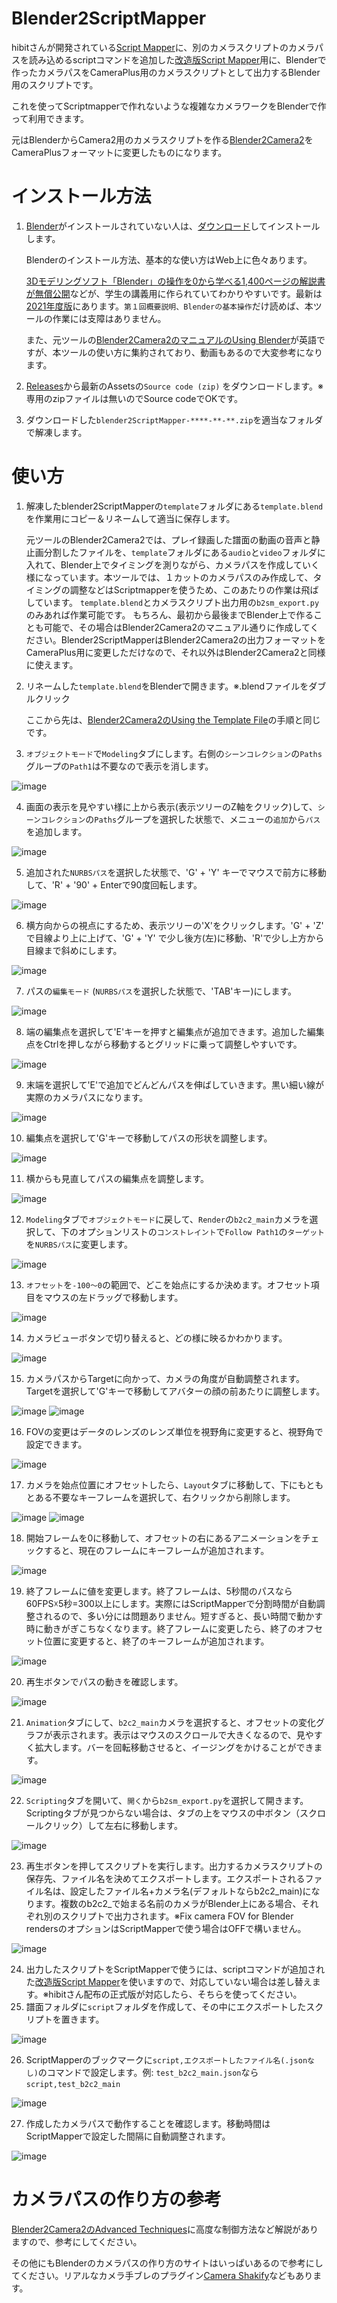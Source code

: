 # Blender2ScriptMapper
hibitさんが開発されている[Script Mapper](https://github.com/hibit-at/Scriptmapper)に、別のカメラスクリプトのカメラパスを読み込めるscriptコマンドを追加した[改造版Script Mapper](https://github.com/rynan4818/Scriptmapper)用に、Blenderで作ったカメラパスをCameraPlus用のカメラスクリプトとして出力するBlender用のスクリプトです。

これを使ってScriptmapperで作れないような複雑なカメラワークをBlenderで作って利用できます。

元はBlenderからCamera2用のカメラスクリプトを作る[Blender2Camera2](https://github.com/KandyWrong/blender2camera2)をCameraPlusフォーマットに変更したものになります。

# インストール方法

1. [Blender](https://blender.org/)がインストールされていない人は、[ダウンロード](https://blender.org/download/)してインストールします。

    Blenderのインストール方法、基本的な使い方はWeb上に色々あります。

    [3Dモデリングソフト「Blender」の操作を0から学べる1,400ページの解説書が無償公開](https://forest.watch.impress.co.jp/docs/news/1302036.html)などが、学生の講義用に作られていてわかりやすいです。最新は[2021年度版](https://web.wakayama-u.ac.jp/~tokoi/cgpe2021.html)にあります。`第１回概要説明、Blenderの基本操作`だけ読めば、本ツールの作業には支障はありません。

    また、元ツールの[Blender2Camera2のマニュアルのUsing Blender](https://kandywrong.com/b2c2/using-blender.html#installing-blender)が英語ですが、本ツールの使い方に集約されており、動画もあるので大変参考になります。
2. [Releases](https://github.com/rynan4818/blender2ScriptMapper/releases)から最新のAssetsの`Source code (zip)` をダウンロードします。※専用のzipファイルは無いのでSource codeでOKです。
3. ダウンロードした`blender2ScriptMapper-****-**-**.zip`を適当なフォルダで解凍します。

# 使い方

1. 解凍したblender2ScriptMapperの`template`フォルダにある`template.blend`を作業用にコピー＆リネームして適当に保存します。

    元ツールのBlender2Camera2では、プレイ録画した譜面の動画の音声と静止画分割したファイルを、`template`フォルダにある`audio`と`video`フォルダに入れて、Blender上でタイミングを測りながら、カメラパスを作成していく様になっています。本ツールでは、１カットのカメラパスのみ作成して、タイミングの調整などはScriptmapperを使うため、このあたりの作業は飛ばしています。
    `template.blend`とカメラスクリプト出力用の`b2sm_export.py`のみあれば作業可能です。
    もちろん、最初から最後までBlender上で作ることも可能で、その場合はBlender2Camera2のマニュアル通りに作成してください。Blender2ScriptMapperはBlender2Camera2の出力フォーマットをCameraPlus用に変更しただけなので、それ以外はBlender2Camera2と同様に使えます。

2. リネームした`template.blend`をBlenderで開きます。※.blendファイルをダブルクリック

    ここから先は、[Blender2Camera2のUsing the Template File](https://kandywrong.com/b2c2/tutorial.html#using-the-template-file)の手順と同じです。

3. `オブジェクトモード`で`Modeling`タブにします。右側の`シーンコレクション`の`Paths`グループの`Path1`は不要なので表示を消します。

![image](https://github.com/rynan4818/blender2ScriptMapper/assets/14249877/f3974e1e-a6ec-4899-badc-01d5c47ae21f)

4. 画面の表示を見やすい様に上から表示(表示ツリーのZ軸をクリック)して、`シーンコレクション`の`Paths`グループを選択した状態で、メニューの`追加`から`パス`を追加します。

![image](https://github.com/rynan4818/blender2ScriptMapper/assets/14249877/dac35311-d76f-4882-9f50-271533d0cae7)

5. 追加された`NURBSパス`を選択した状態で、'G' + 'Y' キーでマウスで前方に移動して、'R' + '90' + Enterで90度回転します。

![image](https://github.com/rynan4818/blender2ScriptMapper/assets/14249877/2af442a9-27af-4791-ba3d-65f24624763d)

6. 横方向からの視点にするため、表示ツリーの'X'をクリックします。'G' + 'Z' で目線より上に上げて、'G' + 'Y' で少し後方(左)に移動、'R'で少し上方から目線まで斜めにします。

![image](https://github.com/rynan4818/blender2ScriptMapper/assets/14249877/7c6a307f-79f8-402d-adef-bf1fb359a77a)

7. パスの`編集モード` (`NURBSパス`を選択した状態で、'TAB'キー)にします。

![image](https://github.com/rynan4818/blender2ScriptMapper/assets/14249877/2e8631f6-8146-41c0-9389-60cb3b1d940f)

8. 端の編集点を選択して'E'キーを押すと編集点が追加できます。追加した編集点をCtrlを押しながら移動するとグリッドに乗って調整しやすいです。

![image](https://github.com/rynan4818/blender2ScriptMapper/assets/14249877/5c92b868-c2fc-49bf-8448-24a509410950)

9. 末端を選択して'E'で追加でどんどんパスを伸ばしていきます。黒い細い線が実際のカメラパスになります。

![image](https://github.com/rynan4818/blender2ScriptMapper/assets/14249877/2b33d1ab-cb3c-4f1a-9c30-9e67400b6ff5)

10. 編集点を選択して'G'キーで移動してパスの形状を調整します。

![image](https://github.com/rynan4818/blender2ScriptMapper/assets/14249877/832ebdf1-d4f6-45fa-ad88-be75c47bc5a5)

11. 横からも見直してパスの編集点を調整します。

![image](https://github.com/rynan4818/blender2ScriptMapper/assets/14249877/15f585c8-ba6e-4df9-8b1a-64c837123a31)

12. `Modeling`タブで`オブジェクトモード`に戻して、`Render`の`b2c2_main`カメラを選択して、下のオプションリストの`コンストレイント`で`Follow Path1`の`ターゲット`を`NURBSパス`に変更します。

![image](https://github.com/rynan4818/blender2ScriptMapper/assets/14249877/83fda69f-1876-4ef5-8356-598c17334ae7)

13. `オフセット`を`-100～0`の範囲で、どこを始点にするか決めます。オフセット項目をマウスの左ドラッグで移動します。

![image](https://github.com/rynan4818/blender2ScriptMapper/assets/14249877/94e2d245-7a82-4f86-a3fd-a4394bf421a6)

14. カメラビューボタンで切り替えると、どの様に映るかわかります。

![image](https://github.com/rynan4818/blender2ScriptMapper/assets/14249877/c46af0d3-10b9-4bac-a354-fe34b35d6549)

15. カメラパスからTargetに向かって、カメラの角度が自動調整されます。Targetを選択して'G'キーで移動してアバターの顔の前あたりに調整します。

![image](https://github.com/rynan4818/blender2ScriptMapper/assets/14249877/2338318f-11a9-4966-b53a-5a3b6fedd0dc)
![image](https://github.com/rynan4818/blender2ScriptMapper/assets/14249877/5f392971-b655-41cb-ac2f-b289943e061a)

16. FOVの変更はデータのレンズのレンズ単位を視野角に変更すると、視野角で設定できます。

![image](https://github.com/rynan4818/blender2ScriptMapper/assets/14249877/78cc6596-e3d1-4e28-a947-25d4389ba933)

17. カメラを始点位置にオフセットしたら、`Layout`タブに移動して、下にもともとある不要なキーフレームを選択して、右クリックから削除します。

![image](https://github.com/rynan4818/blender2ScriptMapper/assets/14249877/4bd33d89-66d5-4868-aee8-52f4666b1a88)
![image](https://github.com/rynan4818/blender2ScriptMapper/assets/14249877/2e2a7dc4-3db9-4a30-8900-94bed7da6f16)

18. 開始フレームを0に移動して、オフセットの右にあるアニメーションをチェックすると、現在のフレームにキーフレームが追加されます。

![image](https://github.com/rynan4818/blender2ScriptMapper/assets/14249877/777543e2-1362-4b3e-a15f-28ce15cac872)

19. 終了フレームに値を変更します。終了フレームは、5秒間のパスなら60FPS☓5秒=300以上にします。実際にはScriptMapperで分割時間が自動調整されるので、多い分には問題ありません。短すぎると、長い時間で動かす時に動きがぎこちなくなります。終了フレームに変更したら、終了のオフセット位置に変更すると、終了のキーフレームが追加されます。

![image](https://github.com/rynan4818/blender2ScriptMapper/assets/14249877/46f1d86d-592b-4412-b745-1931ce5f4b47)

20. 再生ボタンでパスの動きを確認します。

![image](https://github.com/rynan4818/blender2ScriptMapper/assets/14249877/778d5ba3-2878-4e2f-82c3-8422fba5e782)

21. `Animation`タブにして、`b2c2_main`カメラを選択すると、オフセットの変化グラフが表示されます。表示はマウスのスクロールで大きくなるので、見やすく拡大します。バーを回転移動させると、イージングをかけることができます。

![image](https://github.com/rynan4818/blender2ScriptMapper/assets/14249877/ff7b9ff2-fd8a-458c-b808-3d8a247e6fb6)

22. `Scripting`タブを開いて、`開く`から`b2sm_export.py`を選択して開きます。Scriptingタブが見つからない場合は、タブの上をマウスの中ボタン（スクロールクリック）して左右に移動します。

![image](https://github.com/rynan4818/blender2ScriptMapper/assets/14249877/8d9dc27a-1c11-449a-a137-353afde83728)

23. 再生ボタンを押してスクリプトを実行します。出力するカメラスクリプトの保存先、ファイル名を決めてエクスポートします。エクスポートされるファイル名は、設定したファイル名+カメラ名(デフォルトならb2c2_main)になります。複数のb2c2_で始まる名前のカメラがBlender上にある場合、それぞれ別のスクリプトで出力されます。※Fix camera FOV for Blender rendersのオプションはScriptMapperで使う場合はOFFで構いません。

![image](https://github.com/rynan4818/blender2ScriptMapper/assets/14249877/550a9f6e-bc33-456d-9b9f-c859b69260c1)

24. 出力したスクリプトをScriptMapperで使うには、scriptコマンドが追加された[改造版Script Mapper](https://github.com/rynan4818/Scriptmapper)を使いますので、対応していない場合は差し替えます。※hibitさん配布の正式版が対応したら、そちらを使ってください。
25. 譜面フォルダに`script`フォルダを作成して、その中にエクスポートしたスクリプトを置きます。

![image](https://github.com/rynan4818/blender2ScriptMapper/assets/14249877/30295048-0a63-4551-862b-471f4aa96432)

26. ScriptMapperのブックマークに`script,エクスポートしたファイル名(.jsonなし)`のコマンドで設定します。例: `test_b2c2_main.json`なら`script,test_b2c2_main`

![image](https://github.com/rynan4818/blender2ScriptMapper/assets/14249877/daeb4040-e7a0-4771-8c8a-a2f09db3555e)

27. 作成したカメラパスで動作することを確認します。移動時間はScriptMapperで設定した間隔に自動調整されます。

![image](https://github.com/rynan4818/blender2ScriptMapper/assets/14249877/97ed47fd-4887-49fb-a549-2d101d702e33)

# カメラパスの作り方の参考
[Blender2Camera2のAdvanced Techniques](https://kandywrong.com/b2c2/advanced.html)に高度な制御方法など解説がありますので、参考にしてください。

その他にもBlenderのカメラパスの作り方のサイトはいっぱいあるので参考にしてください。リアルなカメラ手ブレのプラグイン[Camera Shakify](https://www.google.com/search?q=Camera+Shakify)などもあります。

